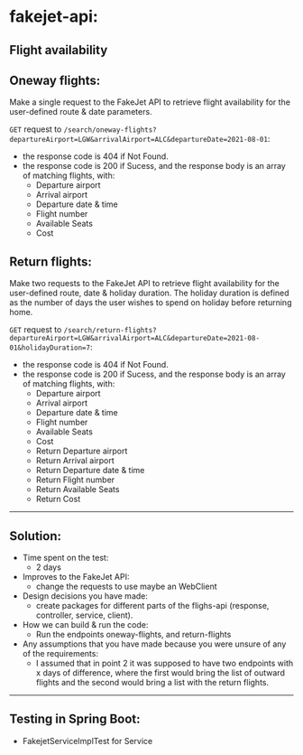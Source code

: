 # fakejet-api:
Flight availability
---------------------------------------------------------------------------------------------
## Oneway flights:
Make a single request to the FakeJet API to retrieve flight availability for the user-defined route & date parameters.

`GET` request to `/search/oneway-flights?departureAirport=LGW&arrivalAirport=ALC&departureDate=2021-08-01`:
* the response code is 404 if Not Found.
* the response code is 200 if Sucess, and the response body is an array of matching flights, with:
   - Departure airport
   - Arrival airport
   - Departure date & time
   - Flight number
   - Available Seats
   - Cost

## Return flights:
Make two requests to the FakeJet API to retrieve flight availability for the user-defined route, date & holiday duration. 
The holiday duration is defined as the number of days the user wishes to spend on holiday before returning home.

`GET` request to `/search/return-flights?departureAirport=LGW&arrivalAirport=ALC&departureDate=2021-08-01&holidayDuration=7`:
* the response code is 404 if Not Found.
* the response code is 200 if Sucess, and the response body is an array of matching flights, with:
   - Departure airport
   - Arrival airport
   - Departure date & time
   - Flight number
   - Available Seats
   - Cost
   - Return Departure airport
   - Return Arrival airport
   - Return Departure date & time
   - Return Flight number
   - Return Available Seats
   - Return Cost

----------------------
## Solution:
* Time spent on the test:
   - 2 days
* Improves to the FakeJet API: 
   - change the requests to use maybe an WebClient
* Design decisions you have made:
   - create packages for different parts of the flighs-api (response, controller, service, client).
* How we can build & run the code:
   - Run the endpoints oneway-flights, and return-flights
* Any assumptions that you have made because you were unsure of any of the requirements:
   - I assumed that in point 2 it was supposed to have two endpoints with x days of difference, where the first would bring the list of outward flights and the second would bring a list with the return flights.


----------------------
## Testing in Spring Boot:
* FakejetServiceImplTest for Service
